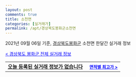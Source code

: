 ```yaml
---
layout: post
comments: true
title: 소천면
categories: [실거래가]
permalink: /apt/경상북도봉화군소천면
---
```


2021년 09월 06일 기준, <a href="/apt/경상북도봉화군">경상북도봉화군</a> 소천면 한달간 실거래 정보

<a style="color: blue;" href="/apt/경상북도봉화군">< 경상북도 봉화군 전체 실거래 정보</a>
<!---- start ---->
<table>
  <tr>
    <td colspan="4" style="font-weight: bold;"><a href="/apt/경상북도봉화군소천면{name_without_space}">오늘 등록된 실거래 정보가 없습니다</a> &nbsp;&nbsp;&nbsp; <a style="color: blue; font-size: smaller;" href="/apt/경상북도봉화군소천면{name_without_space}">면적별 최고가 ></a></td>
  </tr>
    
</table>
<!---- end ---->
    